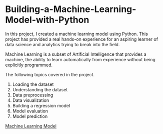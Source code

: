 # Building-a-Machine-Learning-Model-with-Python

In this project, I created a machine learning model using Python. This project has provided a real hands-on experience for an aspiring learner of data science and analytics trying to break into the field.

Machine Learning is a subset of Artificial Intelligence that provides a machine, the ability to learn automatically from experience without being explicitly programmed. 

The following topics covered in the project.
1. Loading the dataset
2. Understanding the dataset
3. Data preprocessing
4. Data visualization
5. Building a regression model
6. Model evaluation
7. Model prediction

[Machine Learning Model](https://github.com/kamillearn/Building-a-Machine-Learning-Model-with-Python/blob/main/MLMP.ipynb)
